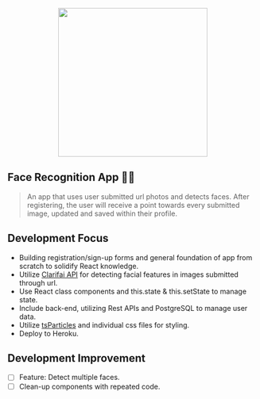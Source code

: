 <p align="center">
  
<img src="https://user-images.githubusercontent.com/63619052/128552837-f164a695-7272-43ed-bbb7-9cc207fdb0fa.png" width="300">

## Face Recognition App 🤦‍♀️
  
> An app that uses user submitted url photos and detects faces. After registering, the user will receive a point towards every submitted image, updated and saved within their profile.
</p>

## Development Focus
- Building registration/sign-up forms and general foundation of app from scratch to solidify React knowledge.
- Utilize [Clarifai API](https://www.clarifai.com/) for detecting facial features in images submitted through url.
- Use React class components and this.state & this.setState to manage state.
- Include back-end, utilizing Rest APIs and PostgreSQL to manage user data.
- Utilize [tsParticles](https://particles.js.org/) and individual css files for styling.
- Deploy to Heroku.

## Development Improvement
- [ ] Feature: Detect multiple faces.
- [ ] Clean-up components with repeated code.

</p>
